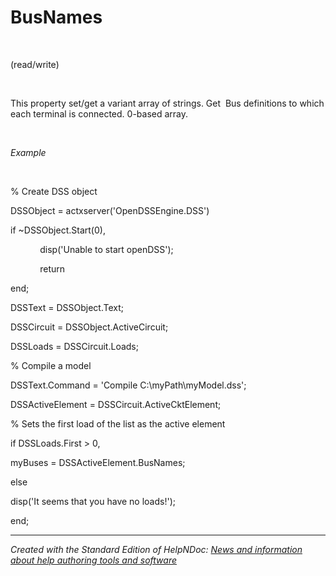 # BusNames

&nbsp;

(read/write)

&nbsp;

This property set/get a variant array of strings. Get&nbsp; Bus definitions to which each terminal is connected. 0-based array.

&nbsp;

*Example*

&nbsp;

% Create DSS object

DSSObject = actxserver('OpenDSSEngine.DSS')

if ~DSSObject.Start(0),

&nbsp; &nbsp; &nbsp; &nbsp; &nbsp; &nbsp; disp('Unable to start openDSS');

&nbsp; &nbsp; &nbsp; &nbsp; &nbsp; &nbsp; return

end;

DSSText = DSSObject.Text;

DSSCircuit = DSSObject.ActiveCircuit;

DSSLoads = DSSCircuit.Loads;

% Compile a model &nbsp; &nbsp;

DSSText.Command = 'Compile C:\\myPath\\myModel.dss';

DSSActiveElement = DSSCircuit.ActiveCktElement;

% Sets the first load of the list as the active element

if DSSLoads.First \> 0,

myBuses = DSSActiveElement.BusNames;

else&nbsp;

disp('It seems that you have no loads\!');

end;


***
_Created with the Standard Edition of HelpNDoc: [News and information about help authoring tools and software](<https://www.helpauthoringsoftware.com>)_
